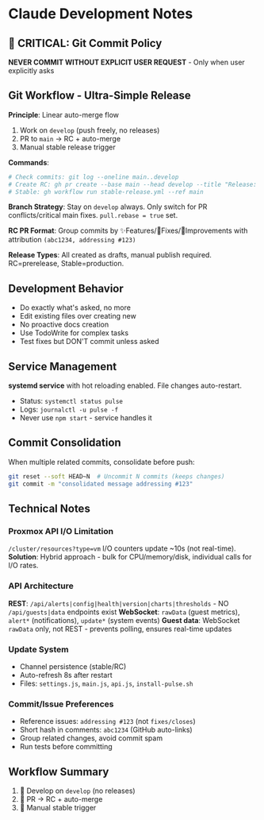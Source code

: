 # Claude Development Notes

## 🚨 CRITICAL: Git Commit Policy
**NEVER COMMIT WITHOUT EXPLICIT USER REQUEST** - Only when user explicitly asks

## Git Workflow - Ultra-Simple Release
**Principle**: Linear auto-merge flow
1. Work on `develop` (push freely, no releases)
2. PR to `main` → RC + auto-merge  
3. Manual stable release trigger

**Commands**:
```bash
# Check commits: git log --oneline main..develop
# Create RC: gh pr create --base main --head develop --title "Release: X"
# Stable: gh workflow run stable-release.yml --ref main
```

**Branch Strategy**: Stay on `develop` always. Only switch for PR conflicts/critical main fixes. `pull.rebase = true` set.

**RC PR Format**: Group commits by ✨Features/🐛Fixes/🔧Improvements with attribution `(abc1234, addressing #123)`

**Release Types**: All created as drafts, manual publish required. RC=prerelease, Stable=production.

## Development Behavior
- Do exactly what's asked, no more
- Edit existing files over creating new
- No proactive docs creation  
- Use TodoWrite for complex tasks
- Test fixes but DON'T commit unless asked

## Service Management
**systemd service** with hot reloading enabled. File changes auto-restart.
- Status: `systemctl status pulse`
- Logs: `journalctl -u pulse -f`
- Never use `npm start` - service handles it

## Commit Consolidation
When multiple related commits, consolidate before push:
```bash
git reset --soft HEAD~N  # Uncommit N commits (keeps changes)
git commit -m "consolidated message addressing #123"
```

## Technical Notes

### Proxmox API I/O Limitation
`/cluster/resources?type=vm` I/O counters update ~10s (not real-time). **Solution**: Hybrid approach - bulk for CPU/memory/disk, individual calls for I/O rates.

### API Architecture
**REST**: `/api/alerts|config|health|version|charts|thresholds` - NO `/api/guests|data` endpoints exist
**WebSocket**: `rawData` (guest metrics), `alert*` (notifications), `update*` (system events)
**Guest data**: WebSocket `rawData` only, not REST - prevents polling, ensures real-time updates

### Update System
- Channel persistence (stable/RC)
- Auto-refresh 8s after restart
- Files: `settings.js`, `main.js`, `api.js`, `install-pulse.sh`

### Commit/Issue Preferences
- Reference issues: `addressing #123` (not `fixes/closes`)
- Short hash in comments: `abc1234` (GitHub auto-links)
- Group related changes, avoid commit spam
- Run tests before committing

## Workflow Summary
1. 🔨 Develop on `develop` (no releases)
2. 🧪 PR → RC + auto-merge  
3. 🚀 Manual stable trigger